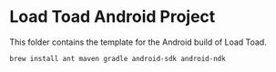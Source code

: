 # Load Toad Android Project

This folder contains the template for the Android build of Load Toad.

```shell
brew install ant maven gradle android-sdk android-ndk
```
